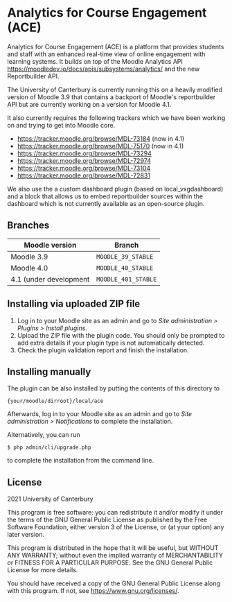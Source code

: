 # Analytics for Course Engagement (ACE) #

Analytics for Course Engagement (ACE) is a platform that provides students and staff with an enhanced real-time view of online engagement with learning systems. It builds on top of the Moodle Analytics API https://moodledev.io/docs/apis/subsystems/analytics/ and the new Reportbuilder API.

The University of Canterbury is currently running this on a heavily modified version of Moodle 3.9 that contains a backport of Moodle's reportbuilder API but are currently working on a version for Moodle 4.1.

It also currently requires the following trackers which we have been working on and trying to get into Moodle core.
* https://tracker.moodle.org/browse/MDL-73184 (now in 4.1)
* https://tracker.moodle.org/browse/MDL-75170 (now in 4.1)
* https://tracker.moodle.org/browse/MDL-73294 
* https://tracker.moodle.org/browse/MDL-72974
* https://tracker.moodle.org/browse/MDL-73104
* https://tracker.moodle.org/browse/MDL-72831

We also use the a custom dashboard plugin (based on local_vxgdashboard) and a block that allows us to embed reportbuilder sources within the dashboard which is not currently available as an open-source plugin.

## Branches

| Moodle version    | Branch             |
| ----------------- | ------------------ |
| Moodle 3.9       | `MOODLE_39_STABLE` |
| Moodle 4.0       | `MOODLE_40_STABLE` |
| 4.1 (under development | `MOODLE_401_STABLE` |

## Installing via uploaded ZIP file ##

1. Log in to your Moodle site as an admin and go to _Site administration >
   Plugins > Install plugins_.
2. Upload the ZIP file with the plugin code. You should only be prompted to add
   extra details if your plugin type is not automatically detected.
3. Check the plugin validation report and finish the installation.

## Installing manually ##

The plugin can be also installed by putting the contents of this directory to

    {your/moodle/dirroot}/local/ace

Afterwards, log in to your Moodle site as an admin and go to _Site administration >
Notifications_ to complete the installation.

Alternatively, you can run

    $ php admin/cli/upgrade.php

to complete the installation from the command line.

## License ##

2021 University of Canterbury

This program is free software: you can redistribute it and/or modify it under
the terms of the GNU General Public License as published by the Free Software
Foundation, either version 3 of the License, or (at your option) any later
version.

This program is distributed in the hope that it will be useful, but WITHOUT ANY
WARRANTY; without even the implied warranty of MERCHANTABILITY or FITNESS FOR A
PARTICULAR PURPOSE.  See the GNU General Public License for more details.

You should have received a copy of the GNU General Public License along with
this program.  If not, see <https://www.gnu.org/licenses/>.
